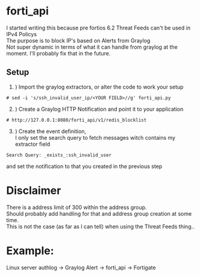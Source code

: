 # forti_api
I started writing this because pre fortios 6.2 Threat Feeds can't be used in IPv4 Policys  
The purpose is to block IP's based on Alerts from Graylog  
Not super dynamic in terms of what it can handle from graylog at the moment. I'll probably fix that in the future.  


## Setup

1. ) Import the graylog extractors, or alter the code to work your setup  
```
# sed -i 's/ssh_invalid_user_ip/<YOUR FIELD>//g' forti_api.py
```
  
2. ) Create a Graylog HTTP Notification and point it to your application
```
# http://127.0.0.1:8080/forti_api/v1/redis_blocklist
```

3. ) Create the event definition,  
I only set the search query to fetch messages witch contains my extractor field  
```
Search Query: _exists_:ssh_invalid_user
```
and set the notification to that you created in the previous step  


# Disclaimer
There is a address limit of 300 within the address group.  
Should probably add handling for that and address group creation at some time.  
This is not the case (as far as I can tell) when using the Threat Feeds thing..  


# Example:
Linux server authlog -> Graylog Alert -> forti_api -> Fortigate  
